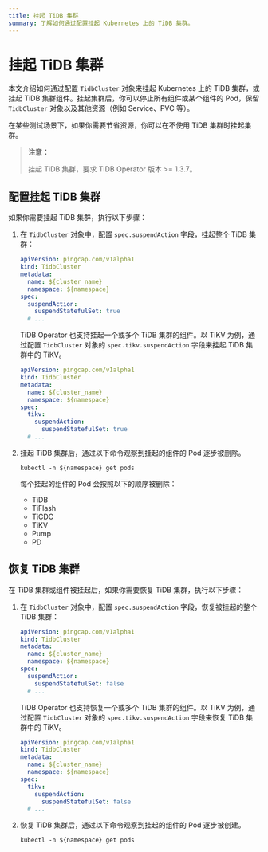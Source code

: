 ```yaml
---
title: 挂起 TiDB 集群
summary: 了解如何通过配置挂起 Kubernetes 上的 TiDB 集群。
---
```


# 挂起 TiDB 集群

本文介绍如何通过配置 `TidbCluster` 对象来挂起 Kubernetes 上的 TiDB 集群，或挂起 TiDB 集群组件。挂起集群后，你可以停止所有组件或某个组件的 Pod，保留 `TidbCluster` 对象以及其他资源（例如 Service、PVC 等）。

在某些测试场景下，如果你需要节省资源，你可以在不使用 TiDB 集群时挂起集群。

> **注意：**
>
> 挂起 TiDB 集群，要求 TiDB Operator 版本 >= 1.3.7。

## 配置挂起 TiDB 集群

如果你需要挂起 TiDB 集群，执行以下步骤：

1. 在 `TidbCluster` 对象中，配置 `spec.suspendAction` 字段，挂起整个 TiDB 集群：

    ```yaml
    apiVersion: pingcap.com/v1alpha1
    kind: TidbCluster
    metadata:
      name: ${cluster_name}
      namespace: ${namespace}
    spec:
      suspendAction:
        suspendStatefulSet: true
      # ...
    ```

    TiDB Operator 也支持挂起一个或多个 TiDB 集群的组件。以 TiKV 为例，通过配置 `TidbCluster` 对象的 `spec.tikv.suspendAction` 字段来挂起 TiDB 集群中的 TiKV。

    ```yaml
    apiVersion: pingcap.com/v1alpha1
    kind: TidbCluster
    metadata:
      name: ${cluster_name}
      namespace: ${namespace}
    spec:
      tikv:
        suspendAction:
          suspendStatefulSet: true
      # ...
    ```

2. 挂起 TiDB 集群后，通过以下命令观察到挂起的组件的 Pod 逐步被删除。

    ```shell
    kubectl -n ${namespace} get pods
    ```

    每个挂起的组件的 Pod 会按照以下的顺序被删除：

    * TiDB
    * TiFlash
    * TiCDC
    * TiKV
    * Pump
    * PD

## 恢复 TiDB 集群

在 TiDB 集群或组件被挂起后，如果你需要恢复 TiDB 集群，执行以下步骤：

1. 在 `TidbCluster` 对象中，配置 `spec.suspendAction` 字段，恢复被挂起的整个 TiDB 集群：

    ```yaml
    apiVersion: pingcap.com/v1alpha1
    kind: TidbCluster
    metadata:
      name: ${cluster_name}
      namespace: ${namespace}
    spec:
      suspendAction:
        suspendStatefulSet: false
      # ...
    ```

    TiDB Operator 也支持恢复一个或多个 TiDB 集群的组件。以 TiKV 为例，通过配置 `TidbCluster` 对象的 `spec.tikv.suspendAction` 字段来恢复 TiDB 集群中的 TiKV。

    ```yaml
    apiVersion: pingcap.com/v1alpha1
    kind: TidbCluster
    metadata:
      name: ${cluster_name}
      namespace: ${namespace}
    spec:
      tikv:
        suspendAction:
          suspendStatefulSet: false
      # ...
    ```

2. 恢复 TiDB 集群后，通过以下命令观察到挂起的组件的 Pod 逐步被创建。

    ```shell
    kubectl -n ${namespace} get pods
    ```
